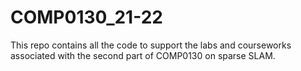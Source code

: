 # COMP0130_21-22

This repo contains all the code to support the labs and courseworks associated with the second part of COMP0130 on sparse SLAM.
